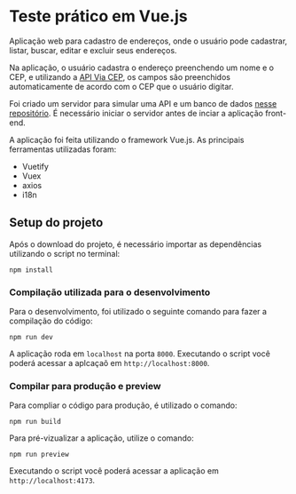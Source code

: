 # Teste prático em Vue.js

Aplicação web para cadastro de endereços, onde o usuário pode cadastrar, listar, buscar, editar e excluir seus endereços.

Na aplicação, o usuário cadastra o endereço preenchendo um nome e o CEP, e utilizando a [API Via CEP](https://viacep.com.br/), os campos são preenchidos automaticamente de acordo com o CEP que o usuário digitar.

Foi criado um servidor para simular uma API e um banco de dados [nesse repositório](https://github.com/felipemacchiz/teste-front-end-api). É necessário iniciar o servidor antes de inciar a aplicação front-end.

A aplicação foi feita utilizando o framework Vue.js. As principais ferramentas utilizadas foram:
- Vuetify
- Vuex
- axios
- i18n

## Setup do projeto

Após o download do projeto, é necessário importar as dependências utilizando o script no terminal:

```
npm install
```

### Compilação utilizada para o desenvolvimento

Para o desenvolvimento, foi utilizado o seguinte comando para fazer a compilação do código:

```
npm run dev
```

A aplicação roda em `localhost` na porta `8000`. Executando o script você poderá acessar a aplcaçaõ em `http://localhost:8000`.

### Compilar para produção e preview

Para compliar o código para produção, é utilizado o comando:

```
npm run build
```

Para pré-vizualizar a aplicação, utilize o comando: 

```
npm run preview
```

Executando o script você poderá acessar a aplicação em `http://localhost:4173`.

